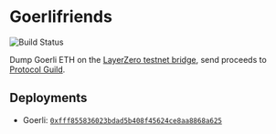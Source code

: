 # Goerlifriends

![Build Status](https://github.com/horsefacts/goerlifriends/actions/workflows/.github/workflows/test.yml/badge.svg?branch=main)

Dump Goerli ETH on the [LayerZero testnet bridge](https://testnetbridge.com/), send proceeds to [Protocol Guild](https://protocol-guild.readthedocs.io/en/latest/).

## Deployments
- Goerli: [`0xfff855836023bdad5b408f45624ce8aa8868a625`](https://goerli.etherscan.io/address/0xfff855836023bdad5b408f45624ce8aa8868a625)